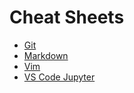 # Cheat Sheets  
  
- [Git](https://github.com/seankim658/Cheat-Sheets/blob/master/Cheat_Sheets/Git.md)
- [Markdown](https://github.com/seankim658/Cheat-Sheets/blob/master/Cheat_Sheets/markdown.md)
- [Vim](https://github.com/seankim658/Cheat-Sheets/blob/master/Cheat_Sheets/Vim.md#general-navigating)
- [VS Code Jupyter](https://github.com/seankim658/Cheat-Sheets/blob/master/Cheat_Sheets/VSCodeJupyter.md) 